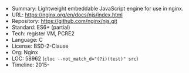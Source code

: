 * Summary:    Lightweight embeddable JavaScript engine for use in nginx.
* URL:        https://nginx.org/en/docs/njs/index.html
* Repository: https://github.com/nginx/njs.git
* Standard:   ES6+ (partial)
* Tech:       register VM, PCRE2
* Language:   C
* License:    BSD-2-Clause
* Org:        Nginx
* LOC:        58962 (`cloc --not_match_d="(?i)(test)" src`)
* Timeline:   2015-
